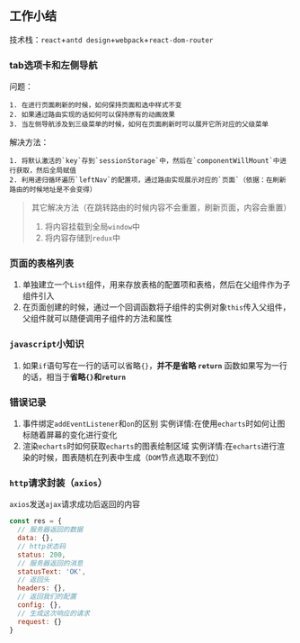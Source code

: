 ## 工作小结
技术栈：`react`+`antd design`+`webpack`+`react-dom-router`

### tab选项卡和左侧导航
问题：
```
1. 在进行页面刷新的时候，如何保持页面和选中样式不变
2. 如果通过路由实现的话如何可以保持原有的动画效果
3. 当左侧导航涉及到三级菜单的时候，如何在页面刷新时可以展开它所对应的父级菜单
```

解决方法：
```
1. 将默认激活的`key`存到`sessionStorage`中，然后在`componentWillMount`中进行获取，然后全局赋值
2. 利用递归循环遍历`leftNav`的配置项，通过路由实现展示对应的`页面`（依据：在刷新路由的时候地址是不会变得）
```
> 其它解决方法（在跳转路由的时候内容不会重置，刷新页面，内容会重置）
> 1. 将内容挂载到全局`window`中
> 2. 将内容存储到`redux`中

### 页面的表格列表
1. 单独建立一个`List`组件，用来存放表格的配置项和表格，然后在父组件作为子组件引入
2. 在页面创建的时候，通过一个回调函数将子组件的实例对象`this`传入父组件，父组件就可以随便调用子组件的方法和属性

### `javascript`小知识
1. 如果`if`语句写在一行的话可以省略`{}`，**并不是省略  `return`**
   函数如果写为一行的话，相当于**省略`{}`和`return`**

### 错误记录
1. 事件绑定`addEventListener`和`on`的区别
   实例详情:在使用`echarts`时如何让图标随着屏幕的变化进行变化
2. 渲染`echarts`时如何获取`echarts`的图表绘制区域
   实例详情:在`echarts`进行渲染的时候，图表随机在列表中生成（`DOM`节点选取不到位）

### `http`请求封装（`axios`）
`axios`发送`ajax`请求成功后返回的内容
```js
const res = {
  // 服务器返回的数据
  data: {},
  // http状态码
  status: 200,
  // 服务器返回的消息
  statusText: 'OK',
  // 返回头
  headers: {},
  // 返回我们的配置
  config: {},
  // 生成这次响应的请求
  request: {}
}
```
